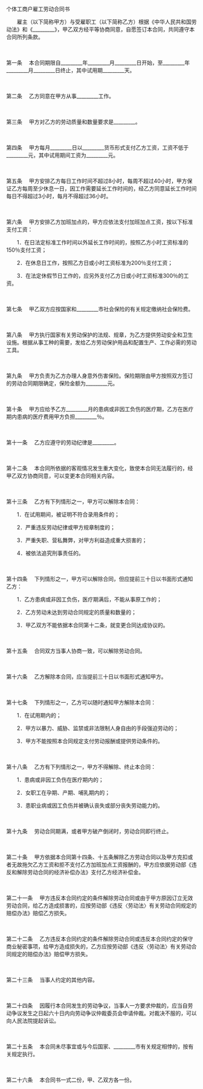 



个体工商户雇工劳动合同书



 

　　雇主（以下简称甲方）与受雇职工（以下简称乙方）根据《中华人民共和国劳动法》和《_________》，甲乙双方经平等协商同意，自愿签订本合同，共同遵守本合同所列条款。 

　　

第一条
　本合同期限自_________年_________月_________日开始，至_________年_________月_________日终止，其中试用期_________天。 

　　

第二条
　乙方同意在甲方从事_________工作。 

　　

第三条
　甲方对乙方的劳动质量和数量要求是_________。 

　　

第四条
　甲方每月_________日以_________货币形式支付乙方工资，工资不低于_________元，其中试用期间工资为_________元。 

　　

第五条
　甲方安排乙方每日工作时间不超过8小时，每周不超过40小时，甲方保证乙方每周至少休息一日，因工作需要延长工作时间的，经乙方同意延长工作时间每日不得超过3小时，每月不得超过36小时。 

　　

第六条
　甲方安排乙方加班加点的，甲方应依法支付加班加点工资，按以下标准支付工资：

　　1．在日法定标准工作时间以外延长工作时间的，按照乙方小时工资标准的150％支付工资；

　　2．在休息日工作，按照乙方日或小时工资标准为200％支付工资；

　　3．在法定休假节日工作的，应另外支付乙方日或小时工资标准300％的工资。 

　　

第七条
　甲乙双方应按国家和_________市社会保险的有关规定缴纳社会保险费。 

　　

第八条
　甲方执行国家有关劳动保护的法规、规章，为乙方提供劳动安全和卫生设施。根据从事工种的需要，发给乙方劳动保护用品和配置生产、工作必需的劳动工具。 

　　

第九条
　甲方负责为乙方办理人身意外伤害保险。保险期限由甲方按照双方签订的劳动合同期限确定，保险金额为_________元。 

　　

第十条
　甲方应给予乙方_________月的患病或非因工负伤的医疗期，乙方在医疗期内患病的医疗费用甲方负担_________％。 

　　

第十一条
　乙方应遵守的劳动纪律是_________。 

　　

第十二条
　本合同所依据的客观情况发生重大变化，致使本合同无法履行的，经甲乙双方协商同意，可以变更本合同相关内容。 

　　

第十三条
　乙方有下列情形之一，甲方可以解除本合同：

　　1．在试用期间，被证明不符合录用条件的；

　　2．严重违反劳动纪律或甲方规章制度的；

　　3．严重失职、营私舞弊，对甲方利益造成重大损害的；

　　4．被依法追究刑事责任的。 

　　

第十四条
　下列情形之一，甲方可以解除合同，但应提前三十日以书面形式通知乙方：

　　1．乙方患病或非因工负伤，医疗期满后，不能从事原工作的；

　　2．乙方劳动未达到劳动合同规定的质量和数量的；

　　3．甲乙双方不能依据本合同第十二条，就变更合同达成协议的。 

　　

第十五条
　合同双方当事人协商一致，可以解除劳动合同。 

　　

第十六条
　乙方解除本合同，应当提前三十日以书面形式通知甲方。 

　　

第十七条
　下列情形之一，乙方可以随时通知甲方解除本合同：

　　1．在试用期内的；

　　2．甲方以暴力、威胁、监禁或非法限制人身自由的手段强迫劳动的；

　　3．甲方不能按照本合同规定支付劳动报酬或提供劳动条件的。 

　　

第十八条
　乙方有下列情形之一，甲方不得解除、终止本合同：

　　1．患病或非因工负伤在医疗期内的；

　　2．女职工在孕期、产期、哺乳期内的；

　　3．患职业病或因工负伤并被确认丧失或部分丧失劳动能力的。 

　　

第十九条
　劳动合同期满，或者甲方破产倒闭时，劳动合同即行终止。 

　　

第二十条
　甲方依据本合同第十四条、十五条解除乙方劳动合同以及甲方克扣或者无故拖欠乙方工资和拒不支付乙方加班加点工资报酬的，甲方应依据劳动部《违反和解除劳动合同的经济补偿办法》支付乙方经济补偿金。 

　　

第二十一条
　甲方违反本合同约定的条件解除劳动合同或由于甲方原因订立无效劳动合同，给乙方造成损害的，应按劳动部《违反〈劳动法〉有关劳动合同规定的赔偿办法》赔偿乙方损失。 

　　

第二十二条
　乙方违反本合同约定的条件解除劳动合同或违反本合同约定的保守商业秘密事项，给甲方造成损失的，乙方应按劳动部《违反〈劳动法〉有关劳动合同规定的赔偿办法》赔偿甲方损失。 

　　

第二十三条
　当事人约定的其他内容。 

　　

第二十四条
　因履行本合同发生的劳动争议，当事人一方要求仲裁的，应当自劳动争议发生之日起六十日内向劳动争议仲裁委员会申请仲裁。对裁决不服的，可以向人民法院提起诉讼。 

　　

第二十五条
　本合同未尽事宜或与今后国家、_________市有关规定相悖的，按有关规定执行。 

　　

第二十六条
　本合同书一式二份，甲、乙双方各一份。